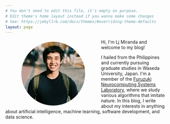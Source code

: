 ```yaml
---
# You don't need to edit this file, it's empty on purpose.
# Edit theme's home layout instead if you wanna make some changes
# See: https://jekyllrb.com/docs/themes/#overriding-theme-defaults
layout: page
---
```


<img style="float:left; object-fit: cover; border-radius:50%; margin: 8px 50px" width="200" height="200" src="assets/profile.JPG">

Hi, I'm Lj Miranda and welcome to my blog!

I hailed from the Philippines and currently pursuing graduate studies in
Waseda University, Japan. I'm a member of the [Furuzuki Neurocomputing Systems Laboratory](http://www.waseda.jp/sem-hflab/nclab/), where we study various algorithms that imitate nature.
In this blog, I write about my interests in anything about artificial
intelligence, machine learning, software development, and data science.